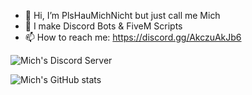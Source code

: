 - 👋 Hi, I’m PlsHauMichNicht but just call me Mich
- 👀 I make Discord Bots & FiveM Scripts
- 📫 How to reach me: https://discord.gg/AkczuAkJb6 

![Mich's Discord Server](https://discordapp.com/api/guilds/794969725822042132/widget.png?style=banner4)

![Mich's GitHub stats](https://github-readme-stats.vercel.app/api?username=plshaumichnicht)

<!---
PlsHauMichNicht/PlsHauMichNicht is a ✨ special ✨ repository because its `README.md` (this file) appears on your GitHub profile.
You can click the Preview link to take a look at your changes.
--->
